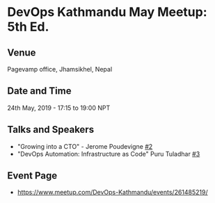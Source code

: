 # DevOps Kathmandu May Meetup: 5th Ed.

## Venue
Pagevamp office, Jhamsikhel, Nepal

## Date and Time
24th May, 2019 - 17:15 to 19:00 NPT

## Talks and Speakers
-   "Growing into a CTO" - Jerome Poudevigne [#2](https://github.com/DevOpsKathmandu/CFP/issues/2)
-   "DevOps Automation: Infrastructure as Code" Puru Tuladhar [#3](https://github.com/DevOpsKathmandu/CFP/issues/2)

## Event Page
-   https://www.meetup.com/DevOps-Kathmandu/events/261485219/
